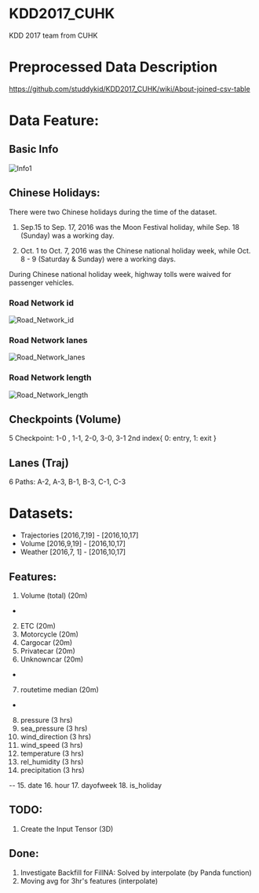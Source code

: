 # KDD2017_CUHK
KDD 2017 team from CUHK

# Preprocessed Data Description
https://github.com/studdykid/KDD2017_CUHK/wiki/About-joined-csv-table


# Data Feature:
## Basic Info
![Info1](https://img.alicdn.com/tps/TB1gP0QPVXXXXaQXFXXXXXXXXXX-809-267.png)


## Chinese Holidays:
  There were two Chinese holidays during the time of the dataset.

  1. Sep.15 to Sep. 17, 2016 was the Moon Festival holiday, while Sep. 18 (Sunday) was a working day.

  2. Oct. 1 to Oct. 7, 2016 was the Chinese national holiday week, while Oct. 8 - 9 (Saturday & Sunday) were a working days.

  During Chinese national holiday week, highway tolls were waived for passenger vehicles.

### Road Network id
![Road_Network_id](https://raw.githubusercontent.com/kin-cs/KDD2017_CUHK_new/master/etc/Data%20Visualization/phase1_road_network_id.png)

### Road Network lanes
![Road_Network_lanes](https://raw.githubusercontent.com/kin-cs/KDD2017_CUHK_new/master/etc/Data%20Visualization/phase1_road_network_lanes.png)

### Road Network length
![Road_Network_length](https://raw.githubusercontent.com/kin-cs/KDD2017_CUHK_new/master/etc/Data%20Visualization/phase1_road_network_length.png)


## Checkpoints (Volume)
5 Checkpoint: 1-0 , 1-1, 2-0, 3-0, 3-1
    2nd index{ 0: entry, 1: exit }

## Lanes (Traj)
6 Paths: A-2, A-3, B-1, B-3, C-1, C-3

# Datasets:
- Trajectories [2016,7,19] - [2016,10,17]
- Volume       [2016,9,19] - [2016,10,17]
- Weather      [2016,7, 1] - [2016,10,17]

## Features:
1. Volume (total) (20m)
-
2. ETC (20m)
3. Motorcycle (20m)
4. Cargocar (20m)
5. Privatecar (20m)
6. Unknowncar (20m)
-
7. routetime median (20m)
-
8. pressure (3 hrs)
9. sea_pressure (3 hrs)
10. wind_direction (3 hrs)
11. wind_speed (3 hrs)
12. temperature (3 hrs)
13. rel_humidity (3 hrs)
14. precipitation (3 hrs)

--
15. date
16. hour
17. dayofweek
18. is_holiday


## TODO:

1. Create the Input Tensor (3D)

## Done:
1. Investigate Backfill for FillNA: Solved by interpolate (by Panda function)
2. Moving avg for 3hr's features (interpolate)
